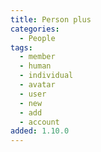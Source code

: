 ```yaml
---
title: Person plus
categories:
  - People
tags:
  - member
  - human
  - individual
  - avatar
  - user
  - new
  - add
  - account
added: 1.10.0
---
```

